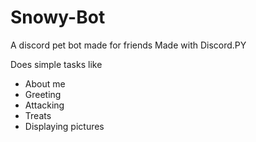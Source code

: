 # Snowy-Bot
A discord pet bot made for friends
Made with Discord.PY

Does simple tasks like 
<ul>
<li>About me</li>
<li>Greeting</li>
<li>Attacking</li>
<li>Treats</li>
<li>Displaying pictures</li>
</ul>
